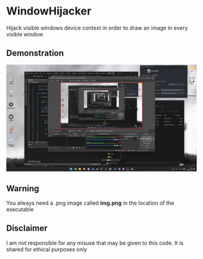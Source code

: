 # WindowHijacker
Hijack visible windows device context in order to draw an image in every visible window

## Demonstration
![alt text](https://github.com/MorcilloSanz/WindowHijacker/blob/main/img/demo.gif)

## Warning
You always need a .png image called **img.png** in the location of the executable 

## Disclaimer
I am not responsible for any misuse that may be given to this code. It is shared for ethical purposes only
